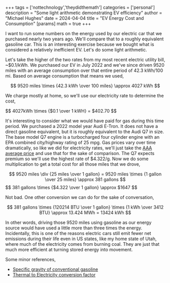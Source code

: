 +++
tags = ['nottechnology','theydidthemath']
categories = ['personal']
description = "Some light arithmetic demonstrating EV efficiency"
author = "Michael Hughes"
date = 2024-04-04
title = "EV Energy Cost and Consumption"
[params]
    math = true
+++

I want to run some numbers on the energy used by our electric car that we purchased nearly two years ago. We'll compare that to a roughly equivalent gasoline car. This is an interesting exercise because we bought what is considered a relatively inefficient EV. Let's do some light arithmetic.

<!--more-->

Let's take the higher of the two rates from my most recent electric utility bill, ~$0.1/kWh. We purchased our EV in July 2022 and we've since driven 9520 miles with an average consumption over that entire period of 42.3 kWh/100 mi. Based on average consumption that means we used,

$$
9520 miles \times {42.3 kWh \over 100 miles} \approx 4027 kWh
$$

We charge mostly at home, so we'll use our electricity rate to determine the cost,

$$
4027kWh \times {$0.1 \over 1 kWH} = $402.70
$$

It's interesting to consider what we would have paid for gas during this time period. We purchased a 2022 model year Audi E-Tron. It does not have a direct gasoline equivalent, but it is roughly equivalent to the Audi Q7 in size. The base model Q7 engine is a turbocharged four cylinder engine with an EPA combined city/highway rating of 25 mpg. Gas prices vary over time dramatically, so like we did for electricity rates, we'll just take the [AAA average price](https://gasprices.aaa.com/?state=UT) and use that for the sake of comparison. The Q7 expects premium so we'll use the highest rate of $4.322/g. Now we do some multiplication to get a total cost for all those miles that we drove,

$$
9520 miles \div {25 miles \over 1 gallon} = 9520 miles \times {1 gallon \over 25 miles} \approx 381 gallons
$$
$$
381 gallons \times {$4.322 \over 1 gallon} \approx $1647
$$

Not bad. One other conversion we can do for the sake of conversation,

$$
381 gallons \times {120214 BTU \over 1 gallon} \times {1 kWh \over 3412 BTU} \approx 13.424 MWh = 13424 kWh
$$

In other words, driving those 9520 miles using gasoline as our energy source would have used a little more than three times the energy. Incidentally, this is one of the reasons electric cars still emit fewer net emissions during their life even in US states, like my home state of Utah, where much of the electricity comes from burning coal. They are just that much more efficient at turning stored energy into movement.

Some minor references,

- [Specific gravity of conventional gasoline](https://tedb.ornl.gov/wp-content/uploads/2022/03/TEDB_Ed_40.pdf#page=205)
- [Thermal to Electricity conversion factor](https://www.eia.gov/totalenergy/data/monthly/pdf/sec12_7.pdf)